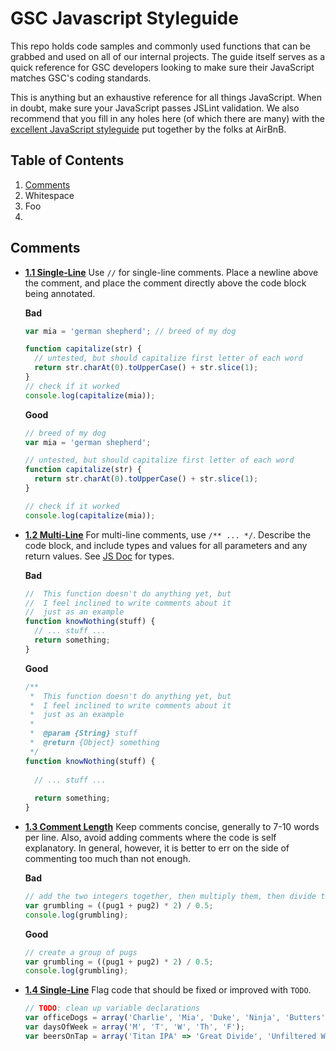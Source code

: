 # GSC Javascript Styleguide
This repo holds code samples and commonly used functions that can be grabbed and used on all of our internal projects. The guide itself serves as a quick reference for GSC developers looking to make sure their JavaScript matches GSC's coding standards.

This is anything but an exhaustive reference for all things JavaScript. When in doubt, make sure your JavaScript passes JSLint validation. We also recommend that you fill in any holes here (of which there are many) with the [excellent JavaScript styleguide](https://github.com/airbnb/javascript) put together by the folks at AirBnB.

## <a name="table-of-contents">Table of Contents</a>
1. [Comments](#comments)
2. Whitespace
3. Foo
4. 

## <a name="comments">Comments</a>
- **<a href="#1.1">1.1 Single-Line</a><a name="user-content-1.1"></a>** Use `//` for single-line comments. Place a newline above the comment, and place the comment directly above the code block being annotated.

  **Bad**
  ```javascript
  var mia = 'german shepherd'; // breed of my dog

  function capitalize(str) {
    // untested, but should capitalize first letter of each word
    return str.charAt(0).toUpperCase() + str.slice(1);
  }
  // check if it worked
  console.log(capitalize(mia));
  ```

  **Good**
  ```javascript
  // breed of my dog
  var mia = 'german shepherd';

  // untested, but should capitalize first letter of each word
  function capitalize(str) {
    return str.charAt(0).toUpperCase() + str.slice(1);
  }

  // check if it worked
  console.log(capitalize(mia));
  ```

- **<a href="#1.2">1.2 Multi-Line</a><a name="user-content-1.2"></a>** For multi-line comments, use `/** ... */`. Describe the code block, and include types and values for all parameters and any return values. See [JS Doc](http://usejsdoc.org/) for types.

  **Bad**
  ```javascript
  //  This function doesn't do anything yet, but
  //  I feel inclined to write comments about it
  //  just as an example
  function knowNothing(stuff) {
    // ... stuff ...
    return something;
  }
  ```

  **Good**
  ```javascript
  /**
   *  This function doesn't do anything yet, but
   *  I feel inclined to write comments about it
   *  just as an example
   *
   *  @param {String} stuff
   *  @return {Object} something
   */
  function knowNothing(stuff) {
    
    // ... stuff ...
    
    return something;
  }
  ```
- **<a href="#1.3">1.3 Comment Length</a><a name="user-content-1.3"></a>** Keep comments concise, generally to 7-10 words per line. Also, avoid adding comments where the code is self explanatory. In general, however, it is better to err on the side of commenting too much than not enough.

  **Bad**
  ```javascript
  // add the two integers together, then multiply them, then divide them, and finally write to the console for debugging
  var grumbling = ((pug1 + pug2) * 2) / 0.5;
  console.log(grumbling);
  ```
  
  **Good**
  ```javascript
  // create a group of pugs
  var grumbling = ((pug1 + pug2) * 2) / 0.5;
  console.log(grumbling);
  ```
- **<a href="#1.4">1.4 Single-Line</a><a name="user-content-1.4"></a>** Flag code that should be fixed or improved with `TODO`.

  ```javascript
  // TODO: clean up variable declarations
  var officeDogs = array('Charlie', 'Mia', 'Duke', 'Ninja', 'Butters');
  var daysOfWeek = array('M', 'T', 'W', 'Th', 'F');
  var beersOnTap = array('Titan IPA' => 'Great Divide', 'Unfiltered Wheat' => 'Boulevard');
  ```
